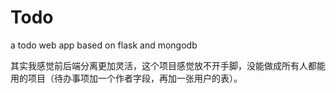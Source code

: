 Todo
======
a todo web app based on flask and mongodb



其实我感觉前后端分离更加灵活，这个项目感觉放不开手脚，没能做成所有人都能用的项目（待办事项加一个作者字段，再加一张用户的表）。